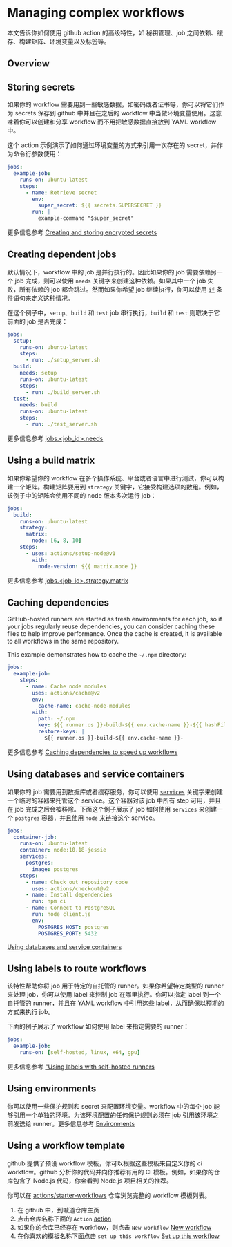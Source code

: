 # Managing complex workflows

本文告诉你如何使用 github action 的高级特性，如 秘钥管理、job 之间依赖、缓存、构建矩阵、环境变量以及标签等。

## Overview

## Storing secrets

如果你的 workflow 需要用到一些敏感数据，如密码或者证书等，你可以将它们作为 secrets 保存到 github 中并且在之后的 workflow 中当做环境变量使用。这意味着你可以创建和分享 workflow 而不用把敏感数据直接放到 YAML workflow 中。

这个 action 示例演示了如何通过环境变量的方式来引用一次存在的 secret，并作为命令行参数使用：

```yml
jobs:
  example-job:
    runs-on: ubuntu-latest
    steps:
      - name: Retrieve secret
        env:
          super_secret: ${{ secrets.SUPERSECRET }}
        run: |
          example-command "$super_secret"
```

更多信息参考 [Creating and storing encrypted secrets](https://docs.github.com/en/actions/configuring-and-managing-workflows/creating-and-storing-encrypted-secrets)

## Creating dependent jobs

默认情况下，workflow 中的 job 是并行执行的。因此如果你的 job 需要依赖另一个 job 完成，则可以使用 `needs` 关键字来创建这种依赖。如果其中一个 job 失败，所有依赖的 job 都会跳过。然而如果你希望 job 继续执行，你可以使用 [`if`](https://docs.github.com/en/actions/reference/workflow-syntax-for-github-actions#jobsjob_idif) 条件语句来定义这种情况。

在这个例子中，`setup`、`build` 和 `test` job 串行执行，`build` 和 `test` 则取决于它前面的 job 是否完成：

```yml
jobs:
  setup:
    runs-on: ubuntu-latest
    steps:
      - run: ./setup_server.sh
  build:
    needs: setup
    runs-on: ubuntu-latest
    steps:
      - run: ./build_server.sh
  test:
    needs: build
    runs-on: ubuntu-latest
    steps:
      - run: ./test_server.sh
```

更多信息参考 [jobs.<job_id>.needs](https://docs.github.com/en/actions/reference/workflow-syntax-for-github-actions#jobsjob_idneeds)

## Using a build matrix

如果你希望你的 workflow 在多个操作系统、平台或者语言中进行测试，你可以构建一个矩阵。构建矩阵要用到 `strategy` 关键字，它接受构建选项的数组。例如，该例子中的矩阵会使用不同的 node 版本多次运行 job：

```yml
jobs:
  build:
    runs-on: ubuntu-latest
    strategy:
      matrix:
        node: [6, 8, 10]
    steps:
      - uses: actions/setup-node@v1
        with:
          node-version: ${{ matrix.node }}
```

更多信息参考 [jobs.<job_id>.strategy.matrix](https://docs.github.com/en/actions/reference/workflow-syntax-for-github-actions#jobsjob_idstrategymatrix)

## Caching dependencies

GitHub-hosted runners are started as fresh environments for each job, so if your jobs regularly reuse dependencies, you can consider caching these files to help improve performance. Once the cache is created, it is available to all workflows in the same repository.

This example demonstrates how to cache the `~/.npm` directory:

```yml
jobs:
  example-job:
    steps:
      - name: Cache node modules
        uses: actions/cache@v2
        env:
          cache-name: cache-node-modules
        with:
          path: ~/.npm
          key: ${{ runner.os }}-build-${{ env.cache-name }}-${{ hashFiles('**/package-lock.json') }}
          restore-keys: |
            ${{ runner.os }}-build-${{ env.cache-name }}-
```

更多信息参考 [Caching dependencies to speed up workflows](https://docs.github.com/en/actions/guides/caching-dependencies-to-speed-up-workflows)

## Using databases and service containers

如果你的 job 需要用到数据库或者缓存服务，你可以使用 [`services`](https://docs.github.com/en/actions/reference/workflow-syntax-for-github-actions#jobsjob_idservices) 关键字来创建一个临时的容器来托管这个 service。这个容器对该 job 中所有 step 可用，并且在 job 完成之后会被移除。下面这个例子展示了 job 如何使用 `services` 来创建一个 `postgres` 容器，并且使用 `node` 来链接这个 service。

```yml
jobs:
  container-job:
    runs-on: ubuntu-latest
    container: node:10.18-jessie
    services:
      postgres:
        image: postgres
    steps:
      - name: Check out repository code
        uses: actions/checkout@v2
      - name: Install dependencies
        run: npm ci
      - name: Connect to PostgreSQL
        run: node client.js
        env:
          POSTGRES_HOST: postgres
          POSTGRES_PORT: 5432
```

[Using databases and service containers](https://docs.github.com/en/actions/configuring-and-managing-workflows/using-databases-and-service-containers)

## Using labels to route workflows

该特性帮助你将 job 用于特定的自托管的 runner。如果你希望特定类型的 runner 来处理 job，你可以使用 label 来控制 job 在哪里执行。你可以指定 label 到一个自托管的 runner，并且在 YAML workflow 中引用这些 label，从而确保以预期的方式来执行 job。

下面的例子展示了 workflow 如何使用 label  来指定需要的 runner：

```yml
jobs:
  example-job:
    runs-on: [self-hosted, linux, x64, gpu]
```

更多信息参考 ["Using labels with self-hosted runners](https://docs.github.com/en/actions/hosting-your-own-runners/using-labels-with-self-hosted-runners)

## Using environments

你可以使用一些保护规则和 secret 来配置环境变量。workflow 中的每个 job 能够引用一个单独的环境。为该环境配置的任何保护规则必须在 job 引用该环境之前发送给 runner。更多信息参考 [Environments](https://docs.github.com/en/actions/reference/environments)

## Using a workflow template

github 提供了预设 workflow 模板，你可以根据这些模板来自定义你的 ci workflow。github 分析你的代码并向你推荐有用的 CI 模板。例如，如果你的仓库包含了 Node.js 代码，你会看到 Node.js 项目相关的推荐。

你可以在 [actions/starter-workflows](https://github.com/actions/starter-workflows) 仓库浏览完整的 workflow 模板列表。

1. 在 github 中，到喊道仓库主页
2. 点击仓库名称下面的 `Action`
   [action](https://docs.github.com/assets/images/help/repository/actions-tab.png)
3. 如果你的仓库已经存在 workflow，则点击 `New workflow`
   [New workflow](https://docs.github.com/assets/images/help/repository/actions-new-workflow.png)
4. 在你喜欢的模板名称下面点击 `set up this workflow`
   [Set up this workflow](https://docs.github.com/assets/images/help/settings/actions-create-starter-workflow.png)